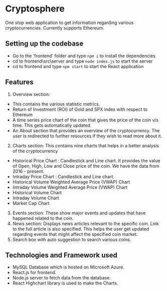 # Cryptosphere 
One stop web application to get information regarding various cryptocurrencies. Currently supports Ethereum.

## Setting up the codebase
- Go to the 'frontend' folder and type ``` npm i ``` to install the dependencies
- cd to frontend\src\server and type ``` node index.js ``` to start the server
- cd to frontend and type ``` npm start ``` to start the React application

## Features
1. Overview section: 
- This contains the various statistic metrics.  
- Return of Investment (ROI) of Gold and SPX index with respect to Ethereum
- A time series price chart of the coin that gives the price of the coin v/s time. This gets automatically updated. 
- An About section that provides an overview of the cryptocurrency. The user is redirected to further resources if they wish to read more about it.
2. Charts section: This contains nine charts that helps in a better analysis of the cryptocurrency
- Historical Price Chart : Candlestick and Line chart. It provides the value of Open, High, Low and Close price of the coin. We have the data from 2016 - present.
- Intraday Price Chart : Candlestick and Line chart. 
- Historical Volume Weighted Average Price (VWAP) Chart
- Intraday Volume Weighted Average Price (VWAP) Chart
- Historical Volume Chart
- Intraday Volume Chart
- Market Cap Chart
3. Events section: These show major events and updates that have happened related to the coin.
4. News section: Displays news articles relevant to the specific coin. Link to the full article is also specified. This helps the user get updated regarding events that might affect the specified coin market.
5. Search box with auto suggestion to search various coins.

## Technologies and Framework used
- MySQL Database which is hosted on Microsoft Azure.
- React.js for frontend.
- Node.js server to fetch data from the database.
- React Highchart library is used to make the Charts. 